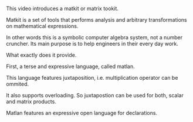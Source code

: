 

This video introduces a matkit or matrix tookit. 

Matkit is a set of tools that performs analysis and arbitrary
transformations on mathematical expressions. 

In other words this is a symbolic computer algebra system, not a number
cruncher. Its main purpose is to help engineers in their every day
work.

What exactly does it provide.

First, a terse and expressive language, called matlan. 

This language features juxtaposition, i.e. multiplication operator can
be ommited. 

It also supports overloading. So juxtapostion can be used for both,
scalar and matrix products.

Matlan features an expressive open language for declarations. 


